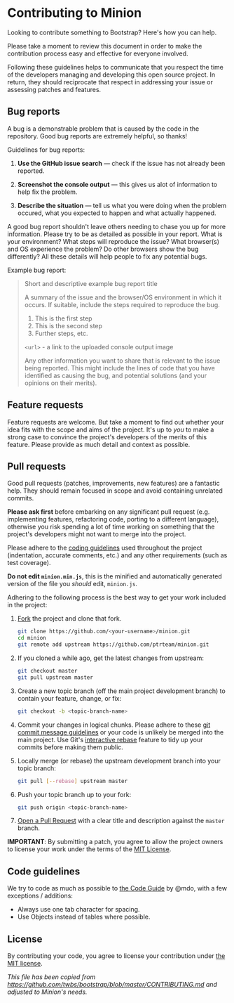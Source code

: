 # Contributing to Minion

Looking to contribute something to Bootstrap? Here's how you can help.

Please take a moment to review this document in order to make the contribution process easy and effective for everyone involved.

Following these guidelines helps to communicate that you respect the time of the developers managing and developing this open source project. In return, they should reciprocate that respect in addressing your issue or assessing patches and features.


## Bug reports

A bug is a demonstrable problem that is caused by the code in the repository. Good bug reports are extremely helpful, so thanks!

Guidelines for bug reports:

1. **Use the GitHub issue search** &mdash; check if the issue has not already been reported.

2. **Screenshot the console output** &mdash; this gives us alot of information to help fix the problem.

3. **Describe the situation** &mdash; tell us what you were doing when the problem occured, what you expected to happen and what actually happened.

A good bug report shouldn't leave others needing to chase you up for more information. Please try to be as detailed as possible in your report. What is your environment? What steps will reproduce the issue? What browser(s) and OS experience the problem? Do other browsers show the bug differently? All these details will help people to fix any potential bugs.

Example bug report:

> Short and descriptive example bug report title
>
> A summary of the issue and the browser/OS environment in which it occurs. If
> suitable, include the steps required to reproduce the bug.
>
> 1. This is the first step
> 2. This is the second step
> 3. Further steps, etc.
>
> `<url>` - a link to the uploaded console output image
>
> Any other information you want to share that is relevant to the issue being
> reported. This might include the lines of code that you have identified as
> causing the bug, and potential solutions (and your opinions on their
> merits).


## Feature requests

Feature requests are welcome. But take a moment to find out whether your idea
fits with the scope and aims of the project. It's up to *you* to make a strong
case to convince the project's developers of the merits of this feature. Please
provide as much detail and context as possible.


## Pull requests

Good pull requests (patches, improvements, new features) are a fantastic help. They should remain focused in scope and avoid containing unrelated commits.

**Please ask first** before embarking on any significant pull request (e.g.
implementing features, refactoring code, porting to a different language),
otherwise you risk spending a lot of time working on something that the
project's developers might not want to merge into the project.

Please adhere to the [coding guidelines](#code-guidelines) used throughout the
project (indentation, accurate comments, etc.) and any other requirements
(such as test coverage).

**Do not edit `minion.min.js`**, this is the minified and automatically generated version of the file you *should* edit, `minion.js`.

Adhering to the following process is the best way to get your work included in the project:

1. [Fork](http://help.github.com/fork-a-repo/) the project and clone that fork.
   ```bash
   git clone https://github.com/<your-username>/minion.git
   cd minion
   git remote add upstream https://github.com/ptrteam/minion.git
   ```

2. If you cloned a while ago, get the latest changes from upstream:
   ```bash
   git checkout master
   git pull upstream master
   ```

3. Create a new topic branch (off the main project development branch) to contain your feature, change, or fix:
   ```bash
   git checkout -b <topic-branch-name>
   ```

4. Commit your changes in logical chunks. Please adhere to these [git commit message guidelines](http://tbaggery.com/2008/04/19/a-note-about-git-commit-messages.html) or your code is unlikely be merged into the main project. Use Git's [interactive rebase](https://help.github.com/articles/interactive-rebase) feature to tidy up your commits before making them public.

5. Locally merge (or rebase) the upstream development branch into your topic branch:
   ```bash
   git pull [--rebase] upstream master
   ```

6. Push your topic branch up to your fork:
   ```bash
   git push origin <topic-branch-name>
   ```

7. [Open a Pull Request](https://help.github.com/articles/using-pull-requests/) with a clear title and description against the `master` branch.

**IMPORTANT**: By submitting a patch, you agree to allow the project owners to
license your work under the terms of the [MIT License](LICENSE).


## Code guidelines

We try to code as much as possible to [the Code Guide](http://codeguide.co/) by @mdo, with a few exceptions / additions:
- Always use one tab character for spacing.
- Use Objects instead of tables where possible.


## License

By contributing your code, you agree to license your contribution under [the MIT license](LICENSE).


*This file has been copied from https://github.com/twbs/bootstrap/blob/master/CONTRIBUTING.md and adjusted to Minion's needs.*
